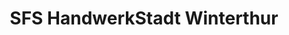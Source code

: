 ---
title: "SFS HandwerkStadt Winterthur"
url: /winterthur/sfs-handwerkstadt-winterthur/
shop: Baumarkt
---